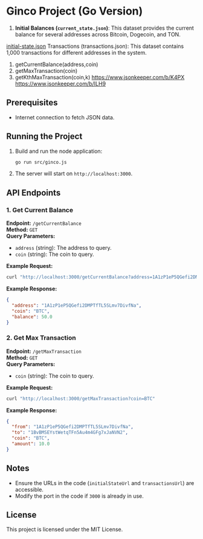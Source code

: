 # Ginco Project (Go Version)

1. **Initial Balances (`current_state.json`)**: This dataset provides the current balance for several addresses across Bitcoin, 
Dogecoin, and TON. 

[initial-state.json](attachment:e8d1138f-04be-4b2a-a899-23731dfb801d:initial-state.json)
Transactions (transactions.json): This dataset contains 1,000 transactions for different addresses in the system.
1. getCurrentBalance(address,coin)
2. getMaxTransaction(coin)
3. getKthMaxTransaction(coin,k)
https://www.jsonkeeper.com/b/K4PX
https://www.jsonkeeper.com/b/ILH9


## Prerequisites

- Internet connection to fetch JSON data.

## Running the Project

1. Build and run the node application:
   ```bash
   go run src/ginco.js
   ```

2. The server will start on `http://localhost:3000`.

## API Endpoints

### 1. Get Current Balance

**Endpoint:** `/getCurrentBalance`  
**Method:** `GET`  
**Query Parameters:**
- `address` (string): The address to query.
- `coin` (string): The coin to query.

**Example Request:**
```bash
curl "http://localhost:3000/getCurrentBalance?address=1A1zP1eP5QGefi2DMPTfTL5SLmv7DivfNa&coin=BTC"
```

**Example Response:**
```json
{
  "address": "1A1zP1eP5QGefi2DMPTfTL5SLmv7DivfNa",
  "coin": "BTC",
  "balance": 50.0
}
```

### 2. Get Max Transaction

**Endpoint:** `/getMaxTransaction`  
**Method:** `GET`  
**Query Parameters:**
- `coin` (string): The coin to query.

**Example Request:**
```bash
curl "http://localhost:3000/getMaxTransaction?coin=BTC"
```

**Example Response:**
```json
{
  "from": "1A1zP1eP5QGefi2DMPTfTL5SLmv7DivfNa",
  "to": "1BvBMSEYstWetqTFn5Au4m4GFg7xJaNVN2",
  "coin": "BTC",
  "amount": 10.0
}
```

## Notes

- Ensure the URLs in the code (`initialStateUrl` and `transactionsUrl`) are accessible.
- Modify the port in the code if `3000` is already in use.

## License

This project is licensed under the MIT License.